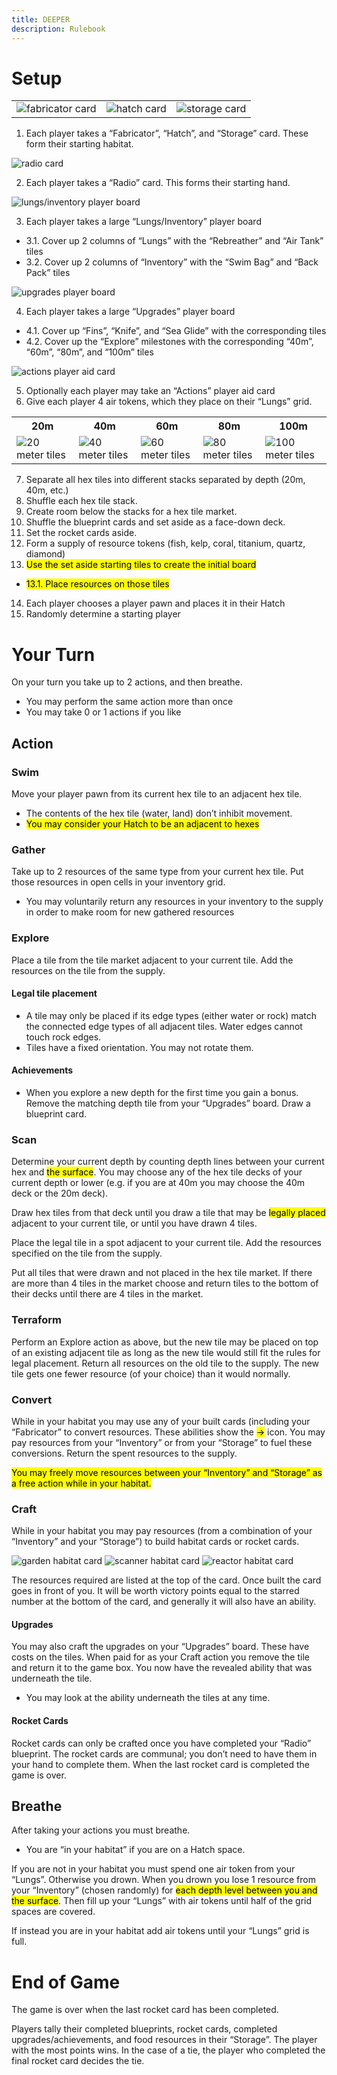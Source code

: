 ```yaml
---
title: DEEPER
description: Rulebook
---
```

# Setup

<table class="components noBorder">
<tr><td><img class="card" alt="fabricator card" src="rulebook/Fabricator.png"/></td><td><img class="card" alt="hatch card" src="rulebook/Hatch.png"/></td><td><img class="card" alt="storage card" src="rulebook/Storage.png"/></td></tr>
</table>

1. Each player takes a “Fabricator”, “Hatch”, and “Storage” card. These form their starting habitat.

<img class="card" alt="radio card" src="rulebook/Radio.png"/>

2. Each player takes a “Radio” card. This forms their starting hand.

<img class="card" alt="lungs/inventory player board" src="rulebook/LungsInventory.png"/>

3. Each player takes a large “Lungs/Inventory” player board
  - 3.1. Cover up 2 columns of “Lungs” with the “Rebreather” and “Air Tank” tiles
  - 3.2. Cover up 2 columns of “Inventory” with the “Swim Bag” and “Back Pack” tiles

<img class="card" alt="upgrades player board" src="rulebook/Upgrades.png"/>

4. Each player takes a large “Upgrades” player board
  - 4.1. Cover up “Fins”, “Knife”, and “Sea Glide” with the corresponding tiles
  - 4.2. Cover up the “Explore” milestones with the corresponding “40m”, “60m”, “80m”, and “100m” tiles

<img class="card" alt="actions player aid card" src="rulebook/Actions.png"/>

5. Optionally each player may take an “Actions” player aid card
6. Give each player 4 air tokens, which they place on their “Lungs” grid.

<table class="components">
<tr><th>20m</th><th>40m</th><th>60m</th><th>80m</th><th>100m</th></tr>
<tr><td><img alt="20 meter tiles" src="rulebook/20m.png"/></td><td><img alt="40 meter tiles" src="rulebook/40m.png"/></td><td><img alt="60 meter tiles" src="rulebook/60m.png"/></td><td><img alt="80 meter tiles" src="rulebook/80m.png"/></td><td><img alt="100 meter tiles" src="rulebook/100m.png"/></td></tr>
</table>

7. Separate all hex tiles into different stacks separated by depth (20m, 40m, etc.)
8. Shuffle each hex tile stack.
9. Create room below the stacks for a hex tile market.
10. Shuffle the blueprint cards and set aside as a face-down deck.
11. Set the rocket cards aside.
12. Form a supply of resource tokens (fish, kelp, coral, titanium, quartz, diamond)
13. <mark>Use the set aside starting tiles to create the initial board</mark>
  - <mark>13.1. Place resources on those tiles</mark>
14. Each player chooses a player pawn and places it in their Hatch
15. Randomly determine a starting player

# Your Turn
On your turn you take up to 2 actions, and then breathe.
- You may perform the same action more than once
- You may take 0 or 1 actions if you like

## Action
### Swim
Move your player pawn from its current hex tile to an adjacent hex tile.
- The contents of the hex tile (water, land) don’t inhibit movement.
- <mark>You may consider your Hatch to be an adjacent to hexes</mark>

### Gather
Take up to 2 resources of the same type from your current hex tile. Put those resources in open cells in your inventory grid.
- You may voluntarily return any resources in your inventory to the supply in order to make room for new gathered resources

### Explore
Place a tile from the tile market adjacent to your current tile. Add the resources on the tile from the supply.

#### Legal tile placement
- A tile may only be placed if its edge types (either water or rock) match the connected edge types of all adjacent tiles. Water edges cannot touch rock edges.
- Tiles have a fixed orientation. You may not rotate them. 

#### Achievements
- When you explore a new depth for the first time you gain a bonus. Remove the matching depth tile from your “Upgrades” board. Draw a blueprint card.

### Scan
Determine your current depth by counting depth lines between your current hex and <mark>the surface</mark>. You may choose any of the hex tile decks of your current depth or lower (e.g. if you are at 40m you may choose the 40m deck or the 20m deck).

Draw hex tiles from that deck until you draw a tile that may be <mark>legally placed</mark> adjacent to your current tile, or until you have drawn 4 tiles.

Place the legal tile in a spot adjacent to your current tile. Add the resources specified on the tile from the supply.

Put all tiles that were drawn and not placed in the hex tile market. If there are more than 4 tiles in the market choose and return tiles to the bottom of their decks until there are 4 tiles in the market.

### Terraform
Perform an Explore action as above, but the new tile may be placed on top of an existing adjacent tile as long as the new tile would still fit the rules for legal placement. Return all resources on the old tile to the supply. The new tile gets one fewer resource (of your choice) than it would normally.

### Convert
While in your habitat you may use any of your built cards (including your “Fabricator” to convert resources. These abilities show the <mark>-></mark> icon. You may pay resources from your “Inventory” or from your “Storage” to fuel these conversions. Return the spent resources to the supply.

<mark>You may freely move resources between your “Inventory” and “Storage” as a free action while in your habitat.</mark>

### Craft
While in your habitat you may pay resources (from a combination of your “Inventory” and your “Storage”) to build habitat cards or rocket cards.

<img class="card" alt="garden habitat card" src="rulebook/Craft1.png"/> <img class="card" alt="scanner habitat card" src="rulebook/Craft2.png"/> <img class="card" alt="reactor habitat card" src="rulebook/Craft3.png"/>
     
The resources required are listed at the top of the card. Once built the card goes in front of you. It will be worth victory points equal to the starred number at the bottom of the card, and generally it will also have an ability.

#### Upgrades
You may also craft the upgrades on your “Upgrades” board. These have costs on the tiles. When paid for as your Craft action you remove the tile and return it to the game box. You now have the revealed ability that was underneath the tile.
- You may look at the ability underneath the tiles at any time.

#### Rocket Cards
Rocket cards can only be crafted once you have completed your “Radio” blueprint. The rocket cards are communal; you don’t need to have them in your hand to complete them. When the last rocket card is completed the game is over.

## Breathe
After taking your actions you must breathe.
- You are “in your habitat” if you are on a Hatch space.

If you are not in your habitat you must spend one air token from your “Lungs”. Otherwise you drown. When you drown you lose 1 resource from your “Inventory” (chosen randomly) for <mark>each depth level between you and the surface</mark>. Then fill up your “Lungs” with air tokens until half of the grid spaces are covered.

If instead you are in your habitat add air tokens until your “Lungs” grid is full.

# End of Game
The game is over when the last rocket card has been completed.

Players tally their completed blueprints, rocket cards, completed upgrades/achievements, and food resources in their “Storage”. The player with the most points wins. In the case of a tie, the player who completed the final rocket card decides the tie.
